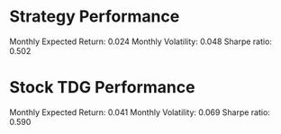 # Strategy Performance
Monthly Expected Return: 0.024
Monthly Volatility: 0.048
Sharpe ratio: 0.502
# Stock TDG Performance
Monthly Expected Return: 0.041
Monthly Volatility: 0.069
Sharpe ratio: 0.590
